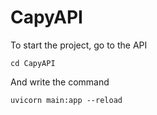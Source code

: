 # CapyAPI
To start the project, go to the API
```
cd CapyAPI
```
And write the command
```
uvicorn main:app --reload
```
